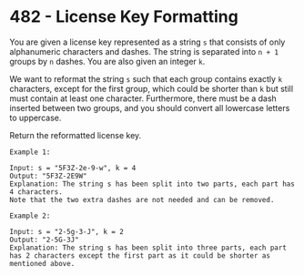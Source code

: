 # 482 - License Key Formatting

You are given a license key represented as a string `s` that consists of only alphanumeric characters and dashes. 
The string is separated into `n + 1` groups by `n` dashes. You are also given an integer `k`.

We want to reformat the string `s` such that each group contains exactly `k` characters, except for the first group, 
which could be shorter than `k` but still must contain at least one character. Furthermore, there must be a dash inserted 
between two groups, and you should convert all lowercase letters to uppercase.

Return the reformatted license key.

```
Example 1:

Input: s = "5F3Z-2e-9-w", k = 4
Output: "5F3Z-2E9W"
Explanation: The string s has been split into two parts, each part has 4 characters.
Note that the two extra dashes are not needed and can be removed.

```

```
Example 2:

Input: s = "2-5g-3-J", k = 2
Output: "2-5G-3J"
Explanation: The string s has been split into three parts, each part has 2 characters except the first part as it could be shorter as mentioned above.
```